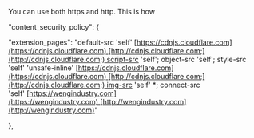 
You can use both https and http. This is how

"content_security_policy": {

"extension_pages": "default-src 'self' [https://cdnjs.cloudflare.com](https://cdnjs.cloudflare.com) [http://cdnjs.cloudflare.com;](http://cdnjs.cloudflare.com;) script-src 'self'; object-src 'self'; style-src 'self' 'unsafe-inline' [https://cdnjs.cloudflare.com](https://cdnjs.cloudflare.com) [http://cdnjs.cloudflare.com;](http://cdnjs.cloudflare.com;) img-src 'self' *; connect-src 'self' [https://wengindustry.com](https://wengindustry.com) [http://wengindustry.com](http://wengindustry.com)"

},